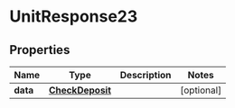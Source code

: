 # UnitResponse23

## Properties
Name | Type | Description | Notes
------------ | ------------- | ------------- | -------------
**data** | [**CheckDeposit**](CheckDeposit.md) |  |  [optional]
